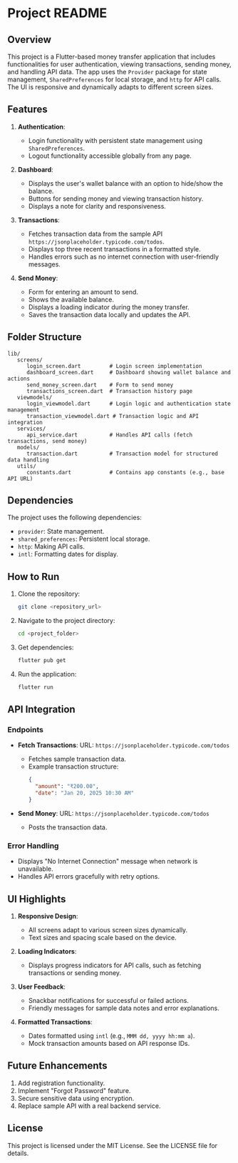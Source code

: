 # Project README

## Overview
This project is a Flutter-based money transfer application that includes functionalities for user authentication, viewing transactions, sending money, and handling API data. The app uses the `Provider` package for state management, `SharedPreferences` for local storage, and `http` for API calls. The UI is responsive and dynamically adapts to different screen sizes.

## Features
1. **Authentication**:
   - Login functionality with persistent state management using `SharedPreferences`.
   - Logout functionality accessible globally from any page.

2. **Dashboard**:
   - Displays the user's wallet balance with an option to hide/show the balance.
   - Buttons for sending money and viewing transaction history.
   - Displays a note for clarity and responsiveness.

3. **Transactions**:
   - Fetches transaction data from the sample API `https://jsonplaceholder.typicode.com/todos`.
   - Displays top three recent transactions in a formatted style.
   - Handles errors such as no internet connection with user-friendly messages.

4. **Send Money**:
   - Form for entering an amount to send.
   - Shows the available balance.
   - Displays a loading indicator during the money transfer.
   - Saves the transaction data locally and updates the API.

## Folder Structure
```
lib/
   screens/
      login_screen.dart         # Login screen implementation
      dashboard_screen.dart     # Dashboard showing wallet balance and actions
      send_money_screen.dart    # Form to send money
      transactions_screen.dart  # Transaction history page
   viewmodels/
      login_viewmodel.dart      # Login logic and authentication state management
      transaction_viewmodel.dart # Transaction logic and API integration
   services/
      api_service.dart          # Handles API calls (fetch transactions, send money)
   models/
      transaction.dart          # Transaction model for structured data handling
   utils/
      constants.dart            # Contains app constants (e.g., base API URL)
```

## Dependencies
The project uses the following dependencies:
- `provider`: State management.
- `shared_preferences`: Persistent local storage.
- `http`: Making API calls.
- `intl`: Formatting dates for display.

## How to Run
1. Clone the repository:
   ```bash
   git clone <repository_url>
   ```
2. Navigate to the project directory:
   ```bash
   cd <project_folder>
   ```
3. Get dependencies:
   ```bash
   flutter pub get
   ```
4. Run the application:
   ```bash
   flutter run
   ```

## API Integration
### Endpoints
- **Fetch Transactions**:
  URL: `https://jsonplaceholder.typicode.com/todos`
   - Fetches sample transaction data.
   - Example transaction structure:
     ```json
     {
       "amount": "₹200.00",
       "date": "Jan 20, 2025 10:30 AM"
     }
     ```

- **Send Money**:
  URL: `https://jsonplaceholder.typicode.com/todos`
   - Posts the transaction data.

### Error Handling
- Displays "No Internet Connection" message when network is unavailable.
- Handles API errors gracefully with retry options.

## UI Highlights
1. **Responsive Design**:
   - All screens adapt to various screen sizes dynamically.
   - Text sizes and spacing scale based on the device.

2. **Loading Indicators**:
   - Displays progress indicators for API calls, such as fetching transactions or sending money.

3. **User Feedback**:
   - Snackbar notifications for successful or failed actions.
   - Friendly messages for sample data notes and error explanations.

4. **Formatted Transactions**:
   - Dates formatted using `intl` (e.g., `MMM dd, yyyy hh:mm a`).
   - Mock transaction amounts based on API response IDs.

## Future Enhancements
1. Add registration functionality.
2. Implement "Forgot Password" feature.
3. Secure sensitive data using encryption.
4. Replace sample API with a real backend service.

## License
This project is licensed under the MIT License. See the LICENSE file for details.